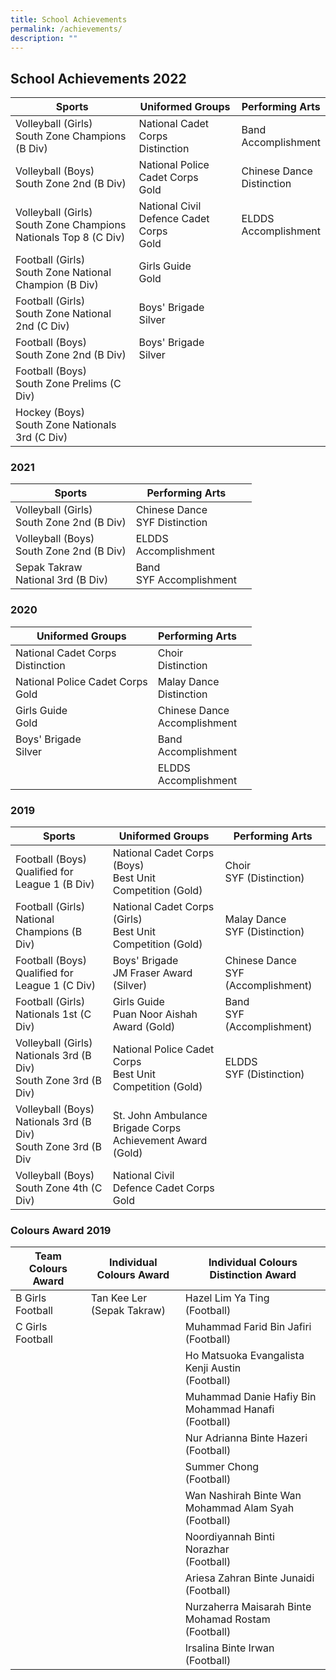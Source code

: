 ```yaml
---
title: School Achievements
permalink: /achievements/
description: ""
---
```

## **School Achievements 2022**

| **Sports** | **Uniformed Groups** |**Performing Arts**  |
| -------- | -------- | -------- |
| Volleyball (Girls)<br>South Zone Champions (B Div)     | National Cadet Corps<br>Distinction  | Band<br>Accomplishment | 
|Volleyball (Boys)<br>South Zone 2nd (B Div) | National Police Cadet Corps <br>Gold | Chinese Dance<br>Distinction
|Volleyball (Girls)<br>South Zone Champions Nationals Top 8 (C Div) | National Civil Defence Cadet Corps<br>Gold | ELDDS<br>Accomplishment|
|Football (Girls)<br>South Zone National Champion (B Div) | Girls Guide<br>Gold |  |
|Football (Girls)<br>South Zone National 2nd (C Div)| Boys' Brigade<br>Silver |  |
|Football (Boys)<br>South Zone 2nd (B Div)| Boys' Brigade<br>Silver |  |
|Football (Boys)<br>South Zone Prelims (C Div)|  |  |
|Hockey (Boys)<br>South Zone Nationals 3rd (C Div)|  |  |

### **2021**

|**Sports**| **Performing Arts** | |
| -------- | -------- | -------- |
| Volleyball (Girls)<br> South Zone 2nd (B Div)| Chinese Dance <br>SYF Distinction |  |
| Volleyball (Boys)<br> South Zone 2nd (B Div) | ELDDS<br>Accomplishment |  |
| Sepak Takraw<br>National 3rd (B Div) | Band<br>SYF Accomplishment |  |





### **2020**

|**Uniformed Groups** | **Performing Arts** | |
| -------- | -------- | -------- |
| National Cadet Corps<br>Distinction | Choir<br>Distinction |  |
|National Police Cadet Corps<br>Gold | Malay Dance<br>Distinction | |
|Girls Guide<br>Gold| Chinese Dance<br>Accomplishment |  |
|Boys' Brigade<br>Silver | Band<br>Accomplishment |  |
|| ELDDS<br>Accomplishment |  |




### **2019**

|**Sports** | **Uniformed Groups** |  **Performing Arts**|
| -------- | -------- | -------- |
| Football (Boys)<br>Qualified for League 1 (B Div)    | National Cadet Corps (Boys)<br>Best Unit Competition (Gold)  | Choir<br>SYF (Distinction) | 
| Football (Girls)<br>National Champions (B Div)|National Cadet Corps (Girls)<br>Best Unit Competition (Gold) |Malay Dance<br>SYF (Distinction) |
| Football (Boys)<br>Qualified for League 1 (C Div)| Boys' Brigade <br>JM Fraser Award (Silver) |Chinese Dance <br>SYF (Accomplishment)|
| Football (Girls)<br>Nationals 1st (C Div)| Girls Guide<br>Puan Noor  Aishah Award (Gold) | Band<br>SYF (Accomplishment)|
| Volleyball (Girls)<br>Nationals 3rd (B Div)<br>South Zone 3rd (B Div)|National Police Cadet Corps<br>Best Unit Competition (Gold)  |ELDDS<br>SYF (Distinction) |
| Volleyball (Boys)<br>Nationals 3rd (B Div)<br>South Zone 3rd (B Div|St. John Ambulance Brigade Corps <br>Achievement Award (Gold) | |
| Volleyball (Boys)<br>South Zone 4th (C Div)|National Civil Defence Cadet Corps<br>Gold  | |


### **Colours Award 2019**

|**Team Colours Award** | **Individual Colours Award** |  **Individual Colours Distinction Award**|
| -------- | -------- | -------- |
| B Girls Football   | Tan Kee Ler (Sepak Takraw) | Hazel Lim Ya Ting<br>(Football) | 
| C Girls Football   | | Muhammad Farid Bin Jafiri<br> (Football) | 
| | | Ho Matsuoka Evangalista Kenji Austin<br> (Football) | 
| | | Muhammad Danie Hafiy Bin Mohammad Hanafi<br> (Football) | 
| | | Nur Adrianna Binte Hazeri<br> (Football) | 
| | | Summer Chong<br> (Football) | 
| | | Wan Nashirah Binte Wan Mohammad Alam Syah <br> (Football) | 
| | | Noordiyannah Binti Norazhar <br> (Football) | 
| | | Ariesa Zahran Binte Junaidi<br> (Football) | 
| | | Nurzaherra Maisarah Binte Mohamad Rostam<br> (Football) | 
| | | Irsalina Binte Irwan<br> (Football) |